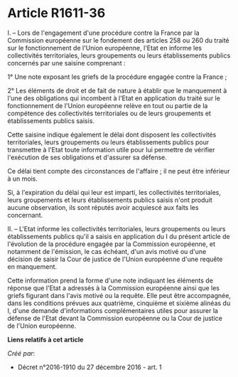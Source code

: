 # Article R1611-36

I. – Lors de l'engagement d'une procédure contre la France par la Commission européenne sur le fondement des articles 258 ou
260 du traité sur le fonctionnement de l'Union européenne, l'Etat en informe les collectivités territoriales, leurs
groupements ou leurs établissements publics concernés par une saisine comprenant :

1° Une note exposant les griefs de la procédure engagée contre la France ;

2° Les éléments de droit et de fait de nature à établir que le manquement à l'une des obligations qui incombent à l'Etat en
application du traité sur le fonctionnement de l'Union européenne relève en tout ou partie de la compétence des collectivités
territoriales ou de leurs groupements et établissements publics saisis.

Cette saisine indique également le délai dont disposent les collectivités territoriales, leurs groupements ou leurs
établissements publics pour transmettre à l'Etat toute information utile pour lui permettre de vérifier l'exécution de ses
obligations et d'assurer sa défense.

Ce délai tient compte des circonstances de l'affaire ; il ne peut être inférieur à un mois.

Si, à l'expiration du délai qui leur est imparti, les collectivités territoriales, leurs groupements et leurs établissements
publics saisis n'ont produit aucune observation, ils sont réputés avoir acquiescé aux faits les concernant.

II. – L'Etat informe les collectivités territoriales, leurs groupements ou leurs établissements publics qu'il a saisis en
application du I du présent article de l'évolution de la procédure engagée par la Commission européenne, et notamment de
l'émission, le cas échéant, d'un avis motivé ou d'une décision de saisir la Cour de justice de l'Union européenne d'une
requête en manquement.

Cette information prend la forme d'une note indiquant les éléments de réponse que l'Etat a adressés à la Commission
européenne ainsi que les griefs figurant dans l'avis motivé ou la requête. Elle peut être accompagnée, dans les conditions
prévues aux quatrième, cinquième et sixième alinéas du I, d'une demande d'informations complémentaires utiles pour assurer la
défense de l'Etat devant la Commission européenne ou la Cour de justice de l'Union européenne.

**Liens relatifs à cet article**

_Créé par_:

  - Décret n°2016-1910 du 27 décembre 2016 - art. 1
